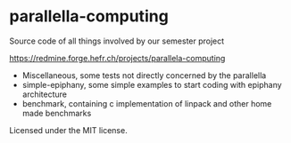 # parallella-computing
Source code of all things involved by our semester project

https://redmine.forge.hefr.ch/projects/parallela-computing

* Miscellaneous, some tests not directly concerned by the parallella
* simple-epiphany, some simple examples to start coding with epiphany architecture
* benchmark, containing c implementation of linpack and other home made benchmarks

Licensed under the MIT license.
